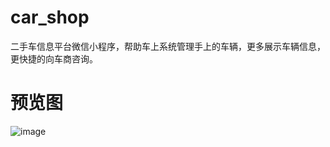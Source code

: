 # car_shop
二手车信息平台微信小程序，帮助车上系统管理手上的车辆，更多展示车辆信息，更快捷的向车商咨询。

# 预览图
![image](https://github.com/t880216t/car_shop/edit/master/demo1.png)

